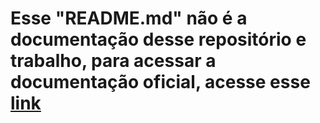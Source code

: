 # Esse "README.md" não é a documentação desse repositório e trabalho, para acessar a documentação oficial, acesse esse [link](https://eduardovasconceloss.github.io/cluster-beowulf-MATA58/)
